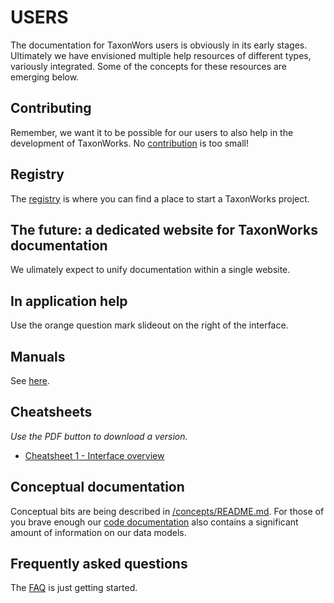 # USERS

The documentation for TaxonWors users is obviously in its early stages.  Ultimately we have envisioned multiple help resources of different types, variously integrated. Some of the concepts for these resources are emerging below.

## Contributing

Remember, we want it to be possible for our users to also help in the development of TaxonWorks. No [contribution](CONTRIBUTING.md) is too small!

## Registry

The [registry](REGISTRY.md) is where you can find a place to start a TaxonWorks project.

## The future: a dedicated website for TaxonWorks documentation

We ulimately expect to unify documentation within a single website.

## In application help

Use the orange question mark slideout on the right of the interface.

## Manuals

See [here](/manuals/README.md).

## Cheatsheets

_Use the PDF button to download a version._

* [Cheatsheet 1 - Interface overview](https://www.overleaf.com/read/xttgxvcnwcpz)

## Conceptual documentation

Conceptual bits are being described in [/concepts/README.md](/concepts).  For those of you brave enough our [code documentation](http://rdoc.taxonworks.org) also contains a significant amount of information on our data models.

## Frequently asked questions

The [FAQ](FAQ.md) is just getting started. 
